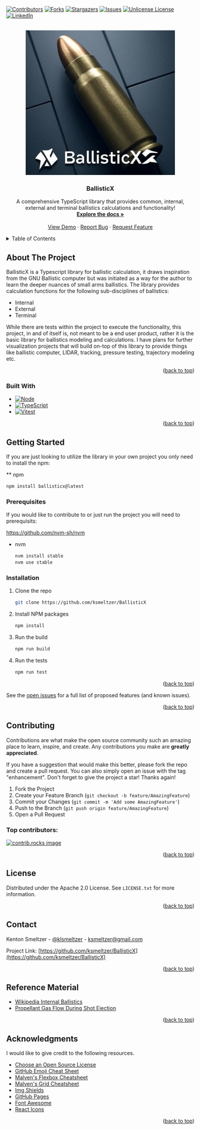 <!-- Improved compatibility of back to top link: See: https://github.com/ksmeltzer/ballisticx/pull/73 -->
<a id="readme-top"></a>
<!--
*** Thanks for checking out the ballisticx. If you have a suggestion
*** that would make this better, please fork the repo and create a pull request
*** or simply open an issue with the tag "enhancement".
*** Don't forget to give the project a star!
*** Thanks again! Now go create something AMAZING! :D
-->



<!-- PROJECT SHIELDS -->
<!--
*** I'm using markdown "reference style" links for readability.
*** Reference links are enclosed in brackets [ ] instead of parentheses ( ).
*** See the bottom of this document for the declaration of the reference variables
*** for contributors-url, forks-url, etc. This is an optional, concise syntax you may use.
*** https://www.markdownguide.org/basic-syntax/#reference-style-links
-->
[![Contributors][contributors-shield]][contributors-url]
[![Forks][forks-shield]][forks-url]
[![Stargazers][stars-shield]][stars-url]
[![Issues][issues-shield]][issues-url]
[![Unlicense License][license-shield]][license-url]
[![LinkedIn][linkedin-shield]][linkedin-url]



<!-- PROJECT LOGO -->
<br />
<div align="center">
  <a href="https://github.com/ksmeltzer/BallisticX">
    <img src="./logo.png" alt="Logo" width="400" height="386">
  </a>

  <h3 align="center">BallisticX</h3>

  <p align="center">
    A comprehensive TypeScript library that provides common, internal, external and terminal ballistics calculations and functionality!
    <br />
    <a href=""><strong>Explore the docs »</strong></a>
    <br />
    <br />
    <a href="">View Demo</a>
    &middot;
    <a href="https://github.com/ksmeltzer/BallisticX/issues">Report Bug</a>
    &middot;
    <a href="https://github.com/ksmeltzer/BallisticX/issues">Request Feature</a>
  </p>
</div>



<!-- TABLE OF CONTENTS -->
<details>
  <summary>Table of Contents</summary>
  <ol>
    <li>
      <a href="#about-the-project">About The Project</a>
      <ul>
        <li><a href="#built-with">Built With</a></li>
      </ul>
    </li>
    <li>
      <a href="#getting-started">Getting Started</a>
      <ul>
        <li><a href="#prerequisites">Prerequisites</a></li>
        <li><a href="#installation">Installation</a></li>
      </ul>
    </li>
    <li><a href="#usage">Usage</a></li>
    <li><a href="#roadmap">Roadmap</a></li>
    <li><a href="#contributing">Contributing</a></li>
    <li><a href="#license">License</a></li>
    <li><a href="#contact">Contact</a></li>
    <li><a href="#References">Reference Material</a></li>
    <li><a href="#acknowledgments">Acknowledgments</a></li>
  </ol>
</details>



<!-- ABOUT THE PROJECT -->
## About The Project

BallisticX is a Typescript library for ballistic calculation, it draws inspiration from the GNU Ballistic computer but was initiated as a way for the author to learn the deeper nuances of small arms ballistics. The library provides calculation functions for the following sub-disciplines of ballistics:

* Internal
* External
* Terminal


While there are tests within the project to execute the functionality, this project, in and of itself is, not meant to be a end user product, rather it is the basic library for ballistics modeling and calculations. I have plans for further visualization projects that will build on-top of this library to provide things like ballistic computer, LIDAR, tracking, pressure testing, trajectory modeling etc.



<p align="right">(<a href="#readme-top">back to top</a>)</p>



### Built With


* [![Node][Node-badge]][Node-url]
* [![TypeScript][Typescript-badge]][Typescript-url]
* [![Vitest][Vitest-badge]][Vitest-url]

<p align="right">(<a href="#readme-top">back to top</a>)</p>



<!-- GETTING STARTED -->
## Getting Started

If you are just looking to utilize the library in your own project you only need to install the npm:

** npm
  ```sh
  npm install ballisticx@latest
  ```


### Prerequisites

If you would like to contribute to or just run the project you will need to prerequisits:

https://github.com/nvm-sh/nvm

* nvm
  ```sh
  nvm install stable
  nvm use stable
  ```

### Installation


1. Clone the repo
   ```sh
   git clone https://github.com/ksmeltzer/BallisticX
   ```
3. Install NPM packages
   ```sh
   npm install
   ```
3. Run the build
   ```sh
   npm run build
   ```
5. Run the tests
   ```sh
   npm run test
   ```

<p align="right">(<a href="#readme-top">back to top</a>)</p>


See the [open issues](https://github.com/ksmeltzer/ballisticx/issues) for a full list of proposed features (and known issues).

<p align="right">(<a href="#readme-top">back to top</a>)</p>



<!-- CONTRIBUTING -->
## Contributing

Contributions are what make the open source community such an amazing place to learn, inspire, and create. Any contributions you make are **greatly appreciated**.

If you have a suggestion that would make this better, please fork the repo and create a pull request. You can also simply open an issue with the tag "enhancement".
Don't forget to give the project a star! Thanks again!

1. Fork the Project
2. Create your Feature Branch (`git checkout -b feature/AmazingFeature`)
3. Commit your Changes (`git commit -m 'Add some AmazingFeature'`)
4. Push to the Branch (`git push origin feature/AmazingFeature`)
5. Open a Pull Request

### Top contributors:

<a href="https://github.com/ksmeltzer/ballisticx/graphs/contributors">
  <img src="https://contrib.rocks/image?repo=ksmeltzer/ballisticx" alt="contrib.rocks image" />
</a>

<p align="right">(<a href="#readme-top">back to top</a>)</p>



<!-- LICENSE -->
## License

Distributed under the Apache 2.0 License. See `LICENSE.txt` for more information.

<p align="right">(<a href="#readme-top">back to top</a>)</p>



<!-- CONTACT -->
## Contact

Kenton Smeltzer - [@klsmeltzer](https://x.com/klsmeltzer) - ksmeltzer@gmail.com

Project Link: [https://github.com/ksmeltzer/BallisticX](https://github.com/ksmeltzer/BallisticX)

<p align="right">(<a href="#readme-top">back to top</a>)</p>


<!-- References -->
## Reference Material

* [Wikipedia Internal Ballistics](https://en.wikipedia.org/wiki/Internal_ballistics)
* [Propellant Gas Flow During Shot Ejection](https://apps.dtic.mil/sti/tr/pdf/ADA145890.pdf)


<p align="right">(<a href="#readme-top">back to top</a>)</p>


<!-- ACKNOWLEDGMENTS -->
## Acknowledgments

I would like to give credit to the following resources.

* [Choose an Open Source License](https://choosealicense.com)
* [GitHub Emoji Cheat Sheet](https://www.webpagefx.com/tools/emoji-cheat-sheet)
* [Malven's Flexbox Cheatsheet](https://flexbox.malven.co/)
* [Malven's Grid Cheatsheet](https://grid.malven.co/)
* [Img Shields](https://shields.io)
* [GitHub Pages](https://pages.github.com)
* [Font Awesome](https://fontawesome.com)
* [React Icons](https://react-icons.github.io/react-icons/search)

<p align="right">(<a href="#readme-top">back to top</a>)</p>



<!-- MARKDOWN LINKS & IMAGES -->
<!-- https://www.markdownguide.org/basic-syntax/#reference-style-links -->
[contributors-shield]: https://img.shields.io/github/contributors/ksmeltzer/ballisticx.svg?style=for-the-badge
[contributors-url]: https://github.com/ksmeltzer/ballisticx/graphs/contributors
[forks-shield]: https://img.shields.io/github/forks/ksmeltzer/ballisticx.svg?style=for-the-badge
[forks-url]: https://github.com/ksmeltzer/ballisticx/network/members
[stars-shield]: https://img.shields.io/github/stars/ksmeltzer/ballisticx.svg?style=for-the-badge
[stars-url]: https://github.com/ksmeltzer/ballisticx/stargazers
[issues-shield]: https://img.shields.io/github/issues/ksmeltzer/ballisticx.svg?style=for-the-badge
[issues-url]: https://github.com/ksmeltzer/BallisticX/blob/main/LICENSE
[license-shield]: https://img.shields.io/github/license/ksmeltzer/ballisticx.svg?style=for-the-badge
[license-url]: https://github.com/ksmeltzer/ballisticx/blob/master/LICENSE.txt
[linkedin-shield]: https://img.shields.io/badge/-LinkedIn-black.svg?style=for-the-badge&logo=linkedin&colorB=555
[linkedin-url]: https://www.linkedin.com/in/kentonsmeltzer/
[Node-badge]: https://img.shields.io/badge/node.js-000000?style=for-the-badge&logo=nodedotjs&logoColor=white
[Node-url]: https://nodejs.org/
[Vitest-badge]: https://img.shields.io/badge/Vitest-35495E?style=for-the-badge&logo=vitest&logoColor=4FC08D
[Vitest-url]: https://vitest.dev/
[Typescript-badge]: https://img.shields.io/badge/Typescript-563D7C?style=for-the-badge&logo=typescript&logoColor=white
[Typescript-url]: https://www.typescriptlang.org/
